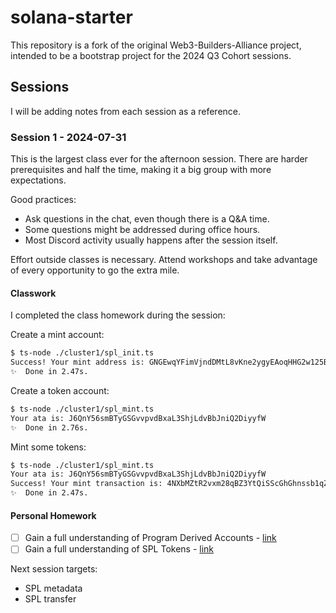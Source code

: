 # solana-starter
This repository is a fork of the original Web3-Builders-Alliance project, intended to be a bootstrap project for the 2024 Q3 Cohort sessions.

## Sessions
I will be adding notes from each session as a reference.

### Session 1 - 2024-07-31

This is the largest class ever for the afternoon session. There are harder prerequisites and half the time, making it a big group with more expectations.

Good practices:
- Ask questions in the chat, even though there is a Q&A time.
- Some questions might be addressed during office hours.
- Most Discord activity usually happens after the session itself.

Effort outside classes is necessary. Attend workshops and take advantage of every opportunity to go the extra mile.

#### Classwork
I completed the class homework during the session:

Create a mint account:
```bash
$ ts-node ./cluster1/spl_init.ts
Success! Your mint address is: GNGEwqYFimVjndDMtL8vKne2ygyEAoqHHG2w125BGzVY
✨  Done in 2.47s.
```

Create a token account:
```bash
$ ts-node ./cluster1/spl_mint.ts
Your ata is: J6QnY56smBTyGSGvvpvdBxaL3ShjLdvBbJniQ2DiyyfW
✨  Done in 2.76s.
```

Mint some tokens:
```bash
$ ts-node ./cluster1/spl_mint.ts
Your ata is: J6QnY56smBTyGSGvvpvdBxaL3ShjLdvBbJniQ2DiyyfW
Success! Your mint transaction is: 4NXbMZtR2vxm28qBZ3YtQiSScGhGhnssb1qZqRgCqAQQF6sojs2JAapLqs5dGLLPebGtxdva9rQS3rSjka4XWqhi
✨  Done in 2.47s.
```

#### Personal Homework
- [ ] Gain a full understanding of Program Derived Accounts - [link](https://solana.com/docs/core/pda#canonical-bump)
- [ ] Gain a full understanding of SPL Tokens - [link](https://spl.solana.com/token)

Next session targets:
- SPL metadata
- SPL transfer

